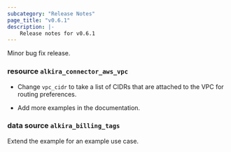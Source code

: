 ```yaml
---
subcategory: "Release Notes"
page_title: "v0.6.1"
description: |-
    Release notes for v0.6.1
---
```


Minor bug fix release.

### resource `alkira_connector_aws_vpc`

* Change `vpc_cidr` to take a list of CIDRs that are attached to the VPC
for routing preferences.

* Add more examples in the documentation.

### data source `alkira_billing_tags`

Extend the example for an example use case.
